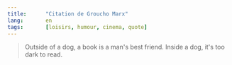 ```yaml
---
title:      "Citation de Groucho Marx"
lang:       en
tags:       [loisirs, humour, cinema, quote]
---
```



> Outside of a dog, a book is a man's best friend. Inside a dog, it's too dark to read.

